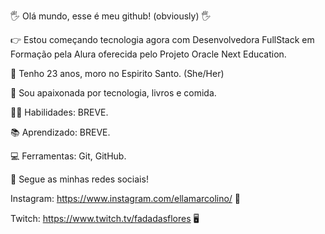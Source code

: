 🖐 Olá mundo, esse é meu github! (obviously) 🖐

👉 Estou começando tecnologia agora com Desenvolvedora FullStack em Formação 
pela Alura oferecida pelo Projeto Oracle Next Education.

👩 Tenho 23 anos, moro no Espirito Santo. (She/Her)

📒 Sou apaixonada por tecnologia, livros e comida.

👩‍💻 Habilidades: BREVE.

📚 Aprendizado: BREVE.

💻 Ferramentas: Git, GitHub.

📌 Segue as minhas redes sociais!

Instagram: https://www.instagram.com/ellamarcolino/ 📱

Twitch: https://www.twitch.tv/fadadasflores 🖥
